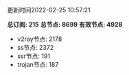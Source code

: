更新时间2022-02-25 10:57:21

**总订阅: 215**
**总节点: 8699**
**有效节点: 4928**
- v2ray节点: 2178
- ss节点: 2372
- ssr节点: 191
- trojan节点: 187
